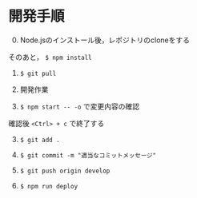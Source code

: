 # 開発手順

0. Node.jsのインストール後，レポジトリのcloneをする

そのあと，
```$ npm install```

1. ```$ git pull```

2. 開発作業

3. ```$ npm start -- -o```
で変更内容の確認

確認後
```<Ctrl> + c```
で終了する

3. ```$ git add .```

4. ```$ git commit -m "適当なコミットメッセージ"```

5. ```$ git push origin develop```

6. ```$ npm run deploy```
